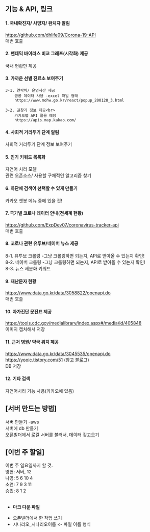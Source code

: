 ## 기능 & API, 링크

#### 1. 국내확진자/ 사망자/ 완치자 알림
https://github.com/dhlife09/Corona-19-API <br>
매번 호출

#### 2. 팬데믹 바이러스 비교 그래프(시각화) 제공
국내 현황만 제공

#### 3. 가까운 선별 진료소 보여주기
    3-1. 연락처/ 운영시간 제공
        공공 데이터 사용 -excel 파일 형태
        https://www.mohw.go.kr/react/popup_200128_3.html

    3-2. 길찾기 정보 제공<br>
        카카오맵 API 활용 예정
        https://apis.map.kakao.com/

#### 4. 사회적 거리두기 단계 알림
사회적 거리두기 단계 정보 보여주기

#### 5. 인기 키워드 목록화
자연어 처리 모델<br>
관련 오픈소스/ 사용할 구체적인 알고리즘 찾기

#### 6. 하단에 검색어 선택할 수 있게 만들기
카카오 챗봇 메뉴 중에 있을 것!

#### 7. 국가별 코로나 데이터 안내(전세계 현황)
https://github.com/ExpDev07/coronavirus-tracker-api <br>
매번 호출

#### 8. 코로나 관련 유투브/네이버 뉴스 제공
8-1. 유투브 크롤링 -그냥 크롤링하면 되는지, API로 받아올 수 있는지 확인!<br>
8-2. 네이버 크롤링 -그냥 크롤링하면 되는지, API로 받아올 수 있는지 확인!<br>
8-3. 뉴스 세분화 키워드

#### 9. 재난문자 현황
https://www.data.go.kr/data/3058822/openapi.do <br>
매번 호출

#### 10. 자가진단 문진표 제공
https://tools.cdc.gov/medialibrary/index.aspx#/media/id/405848 <br>
이미지 캡처해서 저장

#### 11. 근처 병원/ 약국 위치 제공
https://www.data.go.kr/data/3045535/openapi.do <br>
https://yooic.tistory.com/51 (참고 블로그) <br>
DB 저장

#### 12. 기타 검색
자연어처리 기능 사용(카카오에 있음)


## [서버 만드는 방법]
서버 만들기 -aws<br>
서버에 db 만들기 <br>
오픈빌더에서 로컬 서버를 불러서, 데이터 갖고오기 <br>

## [이번 주 할일]
이번 주 일요일까지 할 것. <br>
영현: 서버, 12  <br>
나영: 5 6 10 4 <br>
소연: 7 9  3 11 <br>
승민: 8 1 2 <br> <br>

* <b>마크 다운 파일 </b>
- 오픈빌더에서 한 작업 쓰기
- 시나리오_시나리오이름 <- 파일 이름 형식

